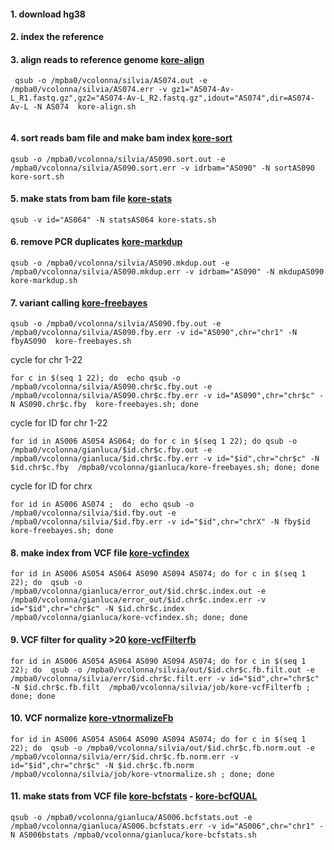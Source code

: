 
#### 1. download hg38 

#### 2. index the reference


#### 3. align reads to reference genome [kore-align](kore-align.sh)
```
 qsub -o /mpba0/vcolonna/silvia/AS074.out -e /mpba0/vcolonna/silvia/AS074.err -v gz1="AS074-Av-L_R1.fastq.gz",gz2="AS074-Av-L_R2.fastq.gz",idout="AS074",dir=AS074-Av-L -N AS074  kore-align.sh
 
 ```
 
 #### 4. sort reads bam file and make bam index  [kore-sort](kore-sort.sh)
 ```
 qsub -o /mpba0/vcolonna/silvia/AS090.sort.out -e /mpba0/vcolonna/silvia/AS090.sort.err -v idrbam="AS090" -N sortAS090  kore-sort.sh
 
 ```

#### 5. make stats from bam file  [kore-stats](kore-stats.sh)
 ```
 qsub -v id="AS064" -N statsAS064 kore-stats.sh
 
  ```
 
 #### 6. remove PCR duplicates [kore-markdup](kore-markdup.sh)
  ```
 qsub -o /mpba0/vcolonna/silvia/AS090.mkdup.out -e /mpba0/vcolonna/silvia/AS090.mkdup.err -v idrbam="AS090" -N mkdupAS090  kore-markdup.sh
 
 ```
 
 #### 7. variant calling [kore-freebayes](kore-freebayes.sh)
  ```
 qsub -o /mpba0/vcolonna/silvia/AS090.fby.out -e /mpba0/vcolonna/silvia/AS090.fby.err -v id="AS090",chr="chr1" -N fbyAS090  kore-freebayes.sh
 
 ```
 
 cycle for chr 1-22 
  ```
 for c in $(seq 1 22); do  echo qsub -o /mpba0/vcolonna/silvia/AS090.chr$c.fby.out -e /mpba0/vcolonna/silvia/AS090.chr$c.fby.err -v id="AS090",chr="chr$c" -N AS090.chr$c.fby  kore-freebayes.sh; done 
 
 ```


 cycle for ID for  chr 1-22 
  ```
  for id in AS006 AS054 AS064; do for c in $(seq 1 22); do qsub -o /mpba0/vcolonna/gianluca/$id.chr$c.fby.out -e /mpba0/vcolonna/gianluca/$id.chr$c.fby.err -v id="$id",chr="chr$c" -N $id.chr$c.fby  /mpba0/vcolonna/gianluca/kore-freebayes.sh; done; done
 
 ```



 cycle for ID for  chrx
  ```
 for id in AS006 AS074 ;  do  echo qsub -o /mpba0/vcolonna/silvia/$id.fby.out -e /mpba0/vcolonna/silvia/$id.fby.err -v id="$id",chr="chrX" -N fby$id  kore-freebayes.sh; done 
 
 ```
 #### 8. make index from VCF file  [kore-vcfindex](kore-vcfindex.sh)
 ```
for id in AS006 AS054 AS064 AS090 AS094 AS074; do for c in $(seq 1 22); do  qsub -o /mpba0/vcolonna/gianluca/error_out/$id.chr$c.index.out -e /mpba0/vcolonna/gianluca/error_out/$id.chr$c.index.err -v id="$id",chr="chr$c" -N $id.chr$c.index  /mpba0/vcolonna/gianluca/kore-vcfindex.sh; done; done
 
  ```
 #### 9. VCF filter for quality >20 [kore-vcfFilterfb](kore-vcfFilterfb.sh)
 ```
 for id in AS006 AS054 AS064 AS090 AS094 AS074; do for c in $(seq 1 22); do  qsub -o /mpba0/vcolonna/silvia/out/$id.chr$c.fb.filt.out -e /mpba0/vcolonna/silvia/err/$id.chr$c.filt.err -v id="$id",chr="chr$c" -N $id.chr$c.fb.filt  /mpba0/vcolonna/silvia/job/kore-vcfFilterfb ; done; done

```
 #### 10. VCF normalize [kore-vtnormalizeFb](kore-vtnormalizeFb.sh)
 ```
for id in AS006 AS054 AS064 AS090 AS094 AS074; do for c in $(seq 1 22); do  qsub -o /mpba0/vcolonna/silvia/out/$id.chr$c.fb.norm.out -e /mpba0/vcolonna/silvia/err/$id.chr$c.fb.norm.err -v id="$id",chr="chr$c" -N $id.chr$c.fb.norm  /mpba0/vcolonna/silvia/job/kore-vtnormalize.sh ; done; done

```
 
 #### 11. make stats from VCF file  [kore-bcfstats](kore-bcfstats.sh) - [kore-bcfQUAL](kore-bcfQUALstats.sh)
 ```
qsub -o /mpba0/vcolonna/gianluca/AS006.bcfstats.out -e /mpba0/vcolonna/gianluca/AS006.bcfstats.err -v id="AS006",chr="chr1" -N AS006bstats /mpba0/vcolonna/gianluca/kore-bcfstats.sh

 
  ```
